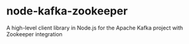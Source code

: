 node-kafka-zookeeper
====================

A high-level client library in Node.js for the Apache Kafka project with Zookeeper integration

